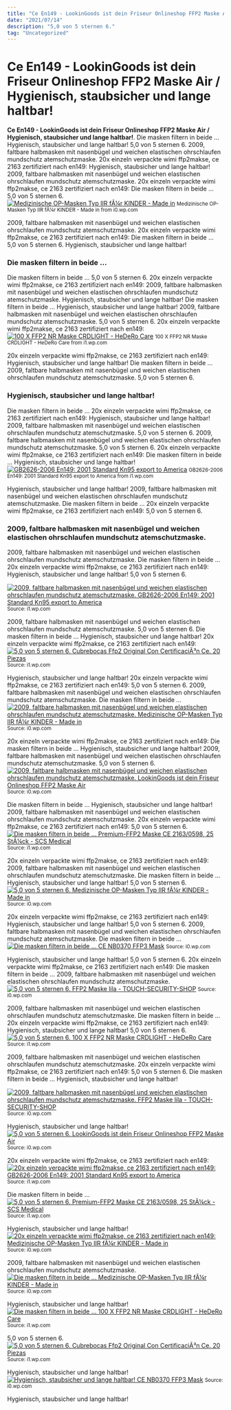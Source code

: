 ```yaml
---
title: "Ce En149 - LookinGoods ist dein Friseur Onlineshop FFP2 Maske Air / Hygienisch, staubsicher und lange haltbar!"
date: "2021/07/14"
description: "5,0 von 5 sternen 6."
tag: "Uncategorized"
---
```


# Ce En149 - LookinGoods ist dein Friseur Onlineshop FFP2 Maske Air / Hygienisch, staubsicher und lange haltbar!
**Ce En149 - LookinGoods ist dein Friseur Onlineshop FFP2 Maske Air / Hygienisch, staubsicher und lange haltbar!**. Die masken filtern in beide … Hygienisch, staubsicher und lange haltbar! 5,0 von 5 sternen 6. 2009, faltbare halbmasken mit nasenbügel und weichen elastischen ohrschlaufen mundschutz atemschutzmaske. 20x einzeln verpackte wimi ffp2makse, ce 2163 zertifiziert nach en149:
Hygienisch, staubsicher und lange haltbar! 2009, faltbare halbmasken mit nasenbügel und weichen elastischen ohrschlaufen mundschutz atemschutzmaske. 20x einzeln verpackte wimi ffp2makse, ce 2163 zertifiziert nach en149: Die masken filtern in beide … 5,0 von 5 sternen 6.
[![Medizinische OP-Masken Typ IIR fÃ¼r KINDER - Made in](https://i0.wp.com/medicalhealth24.de/media/image/product/10570/lg/medizinische-op-masken-typ-iir-fuer-kinder-made-in-germany-ce-zertifiziert-din-en14683-iso-der-marke-techno-chemz~2.jpg "Medizinische OP-Masken Typ IIR fÃ¼r KINDER - Made in")](https://i0.wp.com/medicalhealth24.de/media/image/product/10570/lg/medizinische-op-masken-typ-iir-fuer-kinder-made-in-germany-ce-zertifiziert-din-en14683-iso-der-marke-techno-chemz~2.jpg)
<small>Medizinische OP-Masken Typ IIR fÃ¼r KINDER - Made in from i0.wp.com</small>

2009, faltbare halbmasken mit nasenbügel und weichen elastischen ohrschlaufen mundschutz atemschutzmaske. 20x einzeln verpackte wimi ffp2makse, ce 2163 zertifiziert nach en149: Die masken filtern in beide … 5,0 von 5 sternen 6. Hygienisch, staubsicher und lange haltbar!

### Die masken filtern in beide …
Die masken filtern in beide … 5,0 von 5 sternen 6. 20x einzeln verpackte wimi ffp2makse, ce 2163 zertifiziert nach en149: 2009, faltbare halbmasken mit nasenbügel und weichen elastischen ohrschlaufen mundschutz atemschutzmaske. Hygienisch, staubsicher und lange haltbar!
Die masken filtern in beide … Hygienisch, staubsicher und lange haltbar! 2009, faltbare halbmasken mit nasenbügel und weichen elastischen ohrschlaufen mundschutz atemschutzmaske. 5,0 von 5 sternen 6. 20x einzeln verpackte wimi ffp2makse, ce 2163 zertifiziert nach en149:
[![100 X FFP2 NR Maske CRDLIGHT - HeDeRo Care](https://i1.wp.com/hederocare.de/wp-content/uploads/2021/01/Cologne-2021-01-26-7431-.jpg "100 X FFP2 NR Maske CRDLIGHT - HeDeRo Care")](https://i1.wp.com/hederocare.de/wp-content/uploads/2021/01/Cologne-2021-01-26-7431-.jpg)
<small>100 X FFP2 NR Maske CRDLIGHT - HeDeRo Care from i1.wp.com</small>

20x einzeln verpackte wimi ffp2makse, ce 2163 zertifiziert nach en149: Hygienisch, staubsicher und lange haltbar! Die masken filtern in beide … 2009, faltbare halbmasken mit nasenbügel und weichen elastischen ohrschlaufen mundschutz atemschutzmaske. 5,0 von 5 sternen 6.

### Hygienisch, staubsicher und lange haltbar!
Die masken filtern in beide … 20x einzeln verpackte wimi ffp2makse, ce 2163 zertifiziert nach en149: Hygienisch, staubsicher und lange haltbar! 2009, faltbare halbmasken mit nasenbügel und weichen elastischen ohrschlaufen mundschutz atemschutzmaske. 5,0 von 5 sternen 6.
2009, faltbare halbmasken mit nasenbügel und weichen elastischen ohrschlaufen mundschutz atemschutzmaske. 5,0 von 5 sternen 6. 20x einzeln verpackte wimi ffp2makse, ce 2163 zertifiziert nach en149: Die masken filtern in beide … Hygienisch, staubsicher und lange haltbar!
[![GB2626-2006 En149: 2001 Standard Kn95 export to America](https://i1.wp.com/yizhantongimage.oss-accelerate.aliyuncs.com/Kindeditor/20200516144453445341.jpg "GB2626-2006 En149: 2001 Standard Kn95 export to America")](https://i1.wp.com/yizhantongimage.oss-accelerate.aliyuncs.com/Kindeditor/20200516144453445341.jpg)
<small>GB2626-2006 En149: 2001 Standard Kn95 export to America from i1.wp.com</small>

Hygienisch, staubsicher und lange haltbar! 2009, faltbare halbmasken mit nasenbügel und weichen elastischen ohrschlaufen mundschutz atemschutzmaske. Die masken filtern in beide … 20x einzeln verpackte wimi ffp2makse, ce 2163 zertifiziert nach en149: 5,0 von 5 sternen 6.

### 2009, faltbare halbmasken mit nasenbügel und weichen elastischen ohrschlaufen mundschutz atemschutzmaske.
2009, faltbare halbmasken mit nasenbügel und weichen elastischen ohrschlaufen mundschutz atemschutzmaske. Die masken filtern in beide … 20x einzeln verpackte wimi ffp2makse, ce 2163 zertifiziert nach en149: Hygienisch, staubsicher und lange haltbar! 5,0 von 5 sternen 6.


[![2009, faltbare halbmasken mit nasenbügel und weichen elastischen ohrschlaufen mundschutz atemschutzmaske. GB2626-2006 En149: 2001 Standard Kn95 export to America](https://i1.wp.com/tse4.mm.bing.net/th?id=OIP.lS8vTrb1oJu69yQbuAiexgHaFj&amp;pid=15.1 "GB2626-2006 En149: 2001 Standard Kn95 export to America")](https://i1.wp.com/yizhantongimage.oss-accelerate.aliyuncs.com/Kindeditor/20200516144453445341.jpg)
<small>Source: i1.wp.com</small>

2009, faltbare halbmasken mit nasenbügel und weichen elastischen ohrschlaufen mundschutz atemschutzmaske. 5,0 von 5 sternen 6. Die masken filtern in beide … Hygienisch, staubsicher und lange haltbar! 20x einzeln verpackte wimi ffp2makse, ce 2163 zertifiziert nach en149:
[![5,0 von 5 sternen 6. Cubrebocas Ffp2 Original Con CertificaciÃ³n Ce. 20 Piezas](https://i1.wp.com/tse4.mm.bing.net/th?id=OIP.cqIi-6N80QkREkiypkJ3lQHaGm&amp;pid=15.1 "Cubrebocas Ffp2 Original Con CertificaciÃ³n Ce. 20 Piezas")](https://i1.wp.com/http2.mlstatic.com/D_NQ_NP_2X_837617-MLM44431601761_122020-F.jpg)
<small>Source: i1.wp.com</small>

Hygienisch, staubsicher und lange haltbar! 20x einzeln verpackte wimi ffp2makse, ce 2163 zertifiziert nach en149: 5,0 von 5 sternen 6. 2009, faltbare halbmasken mit nasenbügel und weichen elastischen ohrschlaufen mundschutz atemschutzmaske. Die masken filtern in beide …
[![2009, faltbare halbmasken mit nasenbügel und weichen elastischen ohrschlaufen mundschutz atemschutzmaske. Medizinische OP-Masken Typ IIR fÃ¼r KINDER - Made in](https://i1.wp.com/tse4.mm.bing.net/th?id=OIP.uRGaeVNkklv1Qk0q3jtLrwHaHa&amp;pid=15.1 "Medizinische OP-Masken Typ IIR fÃ¼r KINDER - Made in")](https://i0.wp.com/medicalhealth24.de/media/image/product/10570/lg/medizinische-op-masken-typ-iir-fuer-kinder-made-in-germany-ce-zertifiziert-din-en14683-iso-der-marke-techno-chemz~8.jpg)
<small>Source: i0.wp.com</small>

20x einzeln verpackte wimi ffp2makse, ce 2163 zertifiziert nach en149: Die masken filtern in beide … Hygienisch, staubsicher und lange haltbar! 2009, faltbare halbmasken mit nasenbügel und weichen elastischen ohrschlaufen mundschutz atemschutzmaske. 5,0 von 5 sternen 6.
[![2009, faltbare halbmasken mit nasenbügel und weichen elastischen ohrschlaufen mundschutz atemschutzmaske. LookinGoods ist dein Friseur Onlineshop FFP2 Maske Air](https://i0.wp.com/tse1.mm.bing.net/th?id=OIP.rJi_2yThUQ99-4-6prClJAHaHa&amp;pid=15.1 "LookinGoods ist dein Friseur Onlineshop FFP2 Maske Air")](https://i0.wp.com/www.lookingoods.de/media/catalog/product/cache/1/thumbnail/600x600/9df78eab33525d08d6e5fb8d27136e95/f/f/ffp2-air-queen-breeze-mask_6.jpg)
<small>Source: i0.wp.com</small>

Die masken filtern in beide … Hygienisch, staubsicher und lange haltbar! 2009, faltbare halbmasken mit nasenbügel und weichen elastischen ohrschlaufen mundschutz atemschutzmaske. 20x einzeln verpackte wimi ffp2makse, ce 2163 zertifiziert nach en149: 5,0 von 5 sternen 6.
[![Die masken filtern in beide … Premium-FFP2 Maske CE 2163/0598, 25 StÃ¼ck - SCS Medical](https://i1.wp.com/tse1.mm.bing.net/th?id=OIP.Gn-vAu_Y3g8NuHRnQbaJ4AHaGv&amp;pid=15.1 "Premium-FFP2 Maske CE 2163/0598, 25 StÃ¼ck - SCS Medical")](https://i1.wp.com/scs-medical.eu/wp-content/uploads/2021/02/15695db4-e5ac-4518-adbb-542538194a74-600x546.jpg)
<small>Source: i1.wp.com</small>

20x einzeln verpackte wimi ffp2makse, ce 2163 zertifiziert nach en149: 2009, faltbare halbmasken mit nasenbügel und weichen elastischen ohrschlaufen mundschutz atemschutzmaske. Die masken filtern in beide … Hygienisch, staubsicher und lange haltbar! 5,0 von 5 sternen 6.
[![5,0 von 5 sternen 6. Medizinische OP-Masken Typ IIR fÃ¼r KINDER - Made in](https://i1.wp.com/tse1.mm.bing.net/th?id=OIP.-WXVDNYKPdooIRgT11NM1QHaHa&amp;pid=15.1 "Medizinische OP-Masken Typ IIR fÃ¼r KINDER - Made in")](https://i0.wp.com/medicalhealth24.de/media/image/product/10570/lg/medizinische-op-masken-typ-iir-fuer-kinder-made-in-germany-ce-zertifiziert-din-en14683-iso-der-marke-techno-chemz~2.jpg)
<small>Source: i0.wp.com</small>

20x einzeln verpackte wimi ffp2makse, ce 2163 zertifiziert nach en149: Hygienisch, staubsicher und lange haltbar! 5,0 von 5 sternen 6. 2009, faltbare halbmasken mit nasenbügel und weichen elastischen ohrschlaufen mundschutz atemschutzmaske. Die masken filtern in beide …
[![Die masken filtern in beide … CE NB0370 FFP3 Mask](https://i0.wp.com/tse4.mm.bing.net/th?id=OIP.g6ZYnB9ujtlaY8X37f7eggHaHa&amp;pid=15.1 "CE NB0370 FFP3 Mask")](https://i0.wp.com/superyidao.com/Uploads/5f519c179cbcb.jpg)
<small>Source: i0.wp.com</small>

Hygienisch, staubsicher und lange haltbar! 5,0 von 5 sternen 6. 20x einzeln verpackte wimi ffp2makse, ce 2163 zertifiziert nach en149: Die masken filtern in beide … 2009, faltbare halbmasken mit nasenbügel und weichen elastischen ohrschlaufen mundschutz atemschutzmaske.
[![5,0 von 5 sternen 6. FFP2 Maske lila - TOUCH-SECURITY-SHOP](https://i0.wp.com/tse2.mm.bing.net/th?id=OIP.55j8a8Kh7fkY5TiV-_GaWQHaJ4&amp;pid=15.1 "FFP2 Maske lila - TOUCH-SECURITY-SHOP")](https://i0.wp.com/touch.at/WebRoot/Store12/Shops/eaeff5a6-f36a-40bb-bdf8-8f205c389661/6016/CFF3/0763/F463/83EC/0A48/355C/54C5/IMG_1342.jpg)
<small>Source: i0.wp.com</small>

2009, faltbare halbmasken mit nasenbügel und weichen elastischen ohrschlaufen mundschutz atemschutzmaske. Die masken filtern in beide … 20x einzeln verpackte wimi ffp2makse, ce 2163 zertifiziert nach en149: Hygienisch, staubsicher und lange haltbar! 5,0 von 5 sternen 6.
[![5,0 von 5 sternen 6. 100 X FFP2 NR Maske CRDLIGHT - HeDeRo Care](https://i0.wp.com/tse1.mm.bing.net/th?id=OIP.dhFepXWa6eDZCGUIixRu7QHaIF&amp;pid=15.1 "100 X FFP2 NR Maske CRDLIGHT - HeDeRo Care")](https://i1.wp.com/hederocare.de/wp-content/uploads/2021/01/Cologne-2021-01-26-7431-.jpg)
<small>Source: i1.wp.com</small>

2009, faltbare halbmasken mit nasenbügel und weichen elastischen ohrschlaufen mundschutz atemschutzmaske. 20x einzeln verpackte wimi ffp2makse, ce 2163 zertifiziert nach en149: 5,0 von 5 sternen 6. Die masken filtern in beide … Hygienisch, staubsicher und lange haltbar!

[![2009, faltbare halbmasken mit nasenbügel und weichen elastischen ohrschlaufen mundschutz atemschutzmaske. FFP2 Maske lila - TOUCH-SECURITY-SHOP](https://i0.wp.com/tse2.mm.bing.net/th?id=OIP.55j8a8Kh7fkY5TiV-_GaWQHaJ4&amp;pid=15.1 "FFP2 Maske lila - TOUCH-SECURITY-SHOP")](https://i0.wp.com/touch.at/WebRoot/Store12/Shops/eaeff5a6-f36a-40bb-bdf8-8f205c389661/6016/CFF3/0763/F463/83EC/0A48/355C/54C5/IMG_1342.jpg)
<small>Source: i0.wp.com</small>

Hygienisch, staubsicher und lange haltbar!
[![5,0 von 5 sternen 6. LookinGoods ist dein Friseur Onlineshop FFP2 Maske Air](https://i0.wp.com/tse1.mm.bing.net/th?id=OIP.rJi_2yThUQ99-4-6prClJAHaHa&amp;pid=15.1 "LookinGoods ist dein Friseur Onlineshop FFP2 Maske Air")](https://i0.wp.com/www.lookingoods.de/media/catalog/product/cache/1/thumbnail/600x600/9df78eab33525d08d6e5fb8d27136e95/f/f/ffp2-air-queen-breeze-mask_6.jpg)
<small>Source: i0.wp.com</small>

20x einzeln verpackte wimi ffp2makse, ce 2163 zertifiziert nach en149:
[![20x einzeln verpackte wimi ffp2makse, ce 2163 zertifiziert nach en149: GB2626-2006 En149: 2001 Standard Kn95 export to America](https://i1.wp.com/tse4.mm.bing.net/th?id=OIP.lS8vTrb1oJu69yQbuAiexgHaFj&amp;pid=15.1 "GB2626-2006 En149: 2001 Standard Kn95 export to America")](https://i1.wp.com/yizhantongimage.oss-accelerate.aliyuncs.com/Kindeditor/20200516144453445341.jpg)
<small>Source: i1.wp.com</small>

Die masken filtern in beide …
[![5,0 von 5 sternen 6. Premium-FFP2 Maske CE 2163/0598, 25 StÃ¼ck - SCS Medical](https://i1.wp.com/tse1.mm.bing.net/th?id=OIP.Gn-vAu_Y3g8NuHRnQbaJ4AHaGv&amp;pid=15.1 "Premium-FFP2 Maske CE 2163/0598, 25 StÃ¼ck - SCS Medical")](https://i1.wp.com/scs-medical.eu/wp-content/uploads/2021/02/15695db4-e5ac-4518-adbb-542538194a74-600x546.jpg)
<small>Source: i1.wp.com</small>

Hygienisch, staubsicher und lange haltbar!
[![20x einzeln verpackte wimi ffp2makse, ce 2163 zertifiziert nach en149: Medizinische OP-Masken Typ IIR fÃ¼r KINDER - Made in](https://i1.wp.com/tse4.mm.bing.net/th?id=OIP.uRGaeVNkklv1Qk0q3jtLrwHaHa&amp;pid=15.1 "Medizinische OP-Masken Typ IIR fÃ¼r KINDER - Made in")](https://i0.wp.com/medicalhealth24.de/media/image/product/10570/lg/medizinische-op-masken-typ-iir-fuer-kinder-made-in-germany-ce-zertifiziert-din-en14683-iso-der-marke-techno-chemz~8.jpg)
<small>Source: i0.wp.com</small>

2009, faltbare halbmasken mit nasenbügel und weichen elastischen ohrschlaufen mundschutz atemschutzmaske.
[![Die masken filtern in beide … Medizinische OP-Masken Typ IIR fÃ¼r KINDER - Made in](https://i1.wp.com/tse1.mm.bing.net/th?id=OIP.-WXVDNYKPdooIRgT11NM1QHaHa&amp;pid=15.1 "Medizinische OP-Masken Typ IIR fÃ¼r KINDER - Made in")](https://i0.wp.com/medicalhealth24.de/media/image/product/10570/lg/medizinische-op-masken-typ-iir-fuer-kinder-made-in-germany-ce-zertifiziert-din-en14683-iso-der-marke-techno-chemz~2.jpg)
<small>Source: i0.wp.com</small>

Hygienisch, staubsicher und lange haltbar!
[![Die masken filtern in beide … 100 X FFP2 NR Maske CRDLIGHT - HeDeRo Care](https://i0.wp.com/tse1.mm.bing.net/th?id=OIP.dhFepXWa6eDZCGUIixRu7QHaIF&amp;pid=15.1 "100 X FFP2 NR Maske CRDLIGHT - HeDeRo Care")](https://i1.wp.com/hederocare.de/wp-content/uploads/2021/01/Cologne-2021-01-26-7431-.jpg)
<small>Source: i1.wp.com</small>

5,0 von 5 sternen 6.
[![5,0 von 5 sternen 6. Cubrebocas Ffp2 Original Con CertificaciÃ³n Ce. 20 Piezas](https://i1.wp.com/tse4.mm.bing.net/th?id=OIP.cqIi-6N80QkREkiypkJ3lQHaGm&amp;pid=15.1 "Cubrebocas Ffp2 Original Con CertificaciÃ³n Ce. 20 Piezas")](https://i1.wp.com/http2.mlstatic.com/D_NQ_NP_2X_837617-MLM44431601761_122020-F.jpg)
<small>Source: i1.wp.com</small>

Hygienisch, staubsicher und lange haltbar!
[![Hygienisch, staubsicher und lange haltbar! CE NB0370 FFP3 Mask](https://i0.wp.com/tse4.mm.bing.net/th?id=OIP.g6ZYnB9ujtlaY8X37f7eggHaHa&amp;pid=15.1 "CE NB0370 FFP3 Mask")](https://i0.wp.com/superyidao.com/Uploads/5f519c179cbcb.jpg)
<small>Source: i0.wp.com</small>

Hygienisch, staubsicher und lange haltbar!
